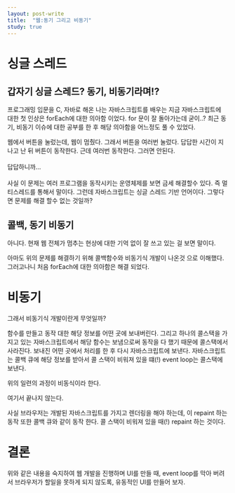 ```yaml
---
layout: post-write
title:  "웹:동기 그리고 비동기"
study: true
---
```


# 싱글 스레드
## 갑자기 싱글 스레드? 동기, 비동기라며!?
 프로그래밍 입문을 C, 자바로 해온 나는 자바스크립트를 배우는 지금 자바스크립트에 대한 첫 인상은 forEach에 대한 의아함 이었다. for 문이 잘 돌아가는데 굳이..?
 최근 동기, 비동기 이슈에 대한 공부를 한 후 해당 의아함을 어느정도 풀 수 있었다. 
 
 웹에서 버튼을 눌렀는데, 웹이 멈췄다. 그래서 버튼을 여러번 눌렀다. 답답한 시간이 지나고 난 뒤 버튼이 동작한다. 근데 여러번 동작한다. 그러면 안된다.  <br/><br/> 답답하니까... <br/><br/>
 사실 이 문제는 여러 프로그램을 동작시키는 운영체제를 보면 금세 해결할수 있다. 즉 멀티스레드를 통해서 말이다. 그런데 자바스크립트는 싱글 스레드 기반 언어이다. 그렇다면 문제를 해결 할수 없는 것일까?

## 콜백, 동기 비동기
 아니다.
 현재 웹 전체가 멈추는 현상에 대한 기억 없이 잘 쓰고 있는 걸 보면 말이다.

 아마도 위의 문제를 해결하기 위해 콜백함수와 비동기식 개발이 나온것 으로 이해했다. 그러고나니 처음 forEach에 대한 의아함은 해결 되었다.

# 비동기
 그래서 비동기식 개발이란게 무엇일까?

 함수를 만들고 동작 대한 해당 정보를 어떤 곳에 보내버린다. 그리고 하나의 콜스택을 가지고 있는 자바스크립트에서 해당 함수는 보냄으로써 동작을 다 했기 때문에 콜스택에서 사라진다. 보내진 어떤 곳에서 처리를 한 후 다시 자바스크립트에 보낸다. 자바스크립트는 콜백 큐에 해당 정보를 받아서 콜 스택이 비워져 있을 떄(!) event loop는 콜스택에 보낸다.

 위의 일련의 과정이 비동식이라 한다.

 여기서 끝나지 않는다.

 사실 브라우저는 개발된 자바스크립트를 가지고 렌더링을 해야 하는데, 이 repaint 하는 동작 또한 콜백 큐와 같이 동작 한다. 콜 스택이 비워져 있을 때(!) repaint 하는 것이다.


# 결론
 위와 같은 내용을 숙지하여 웹 개발을 진행하며 UI를 만들 때, event loop를 막아 버려서 브라우저가 할일을 못하게 되지 않도록, 유동적인 UI를 만들어 보자.